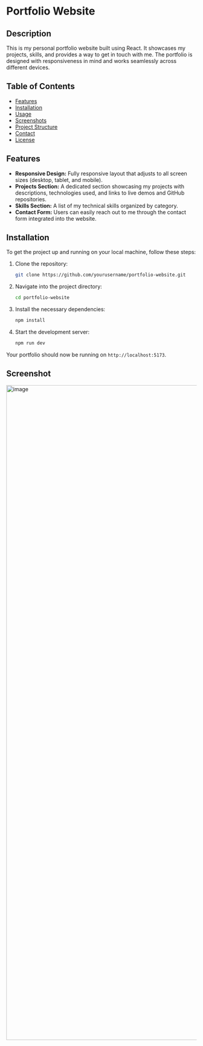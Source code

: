 # Portfolio Website

## Description
This is my personal portfolio website built using React. It showcases my projects, skills, and provides a way to get in touch with me. The portfolio is designed with responsiveness in mind and works seamlessly across different devices.

## Table of Contents
- [Features](#features)
- [Installation](#installation)
- [Usage](#usage)
- [Screenshots](#screenshots)
- [Project Structure](#project-structure)
- [Contact](#contact)
- [License](#license)

## Features
- **Responsive Design:** Fully responsive layout that adjusts to all screen sizes (desktop, tablet, and mobile).
- **Projects Section:** A dedicated section showcasing my projects with descriptions, technologies used, and links to live demos and GitHub repositories.
- **Skills Section:** A list of my technical skills organized by category.
- **Contact Form:** Users can easily reach out to me through the contact form integrated into the website.


## Installation
To get the project up and running on your local machine, follow these steps:

1. Clone the repository:
    ```bash
    git clone https://github.com/yourusername/portfolio-website.git
    ```

2. Navigate into the project directory:
    ```bash
    cd portfolio-website
    ```

3. Install the necessary dependencies:
    ```bash
    npm install
    ```

4. Start the development server:
    ```bash
    npm run dev
    ```

Your portfolio should now be running on `http://localhost:5173`.

## Screenshot


<img width="1728" alt="image" src="https://github.com/user-attachments/assets/102c4f5e-881b-4551-aae9-70880eeb2635">

